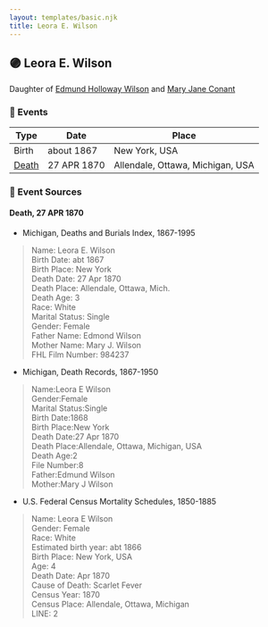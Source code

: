 ```yaml
---
layout: templates/basic.njk
title: Leora E. Wilson
---
```

## 🟣 Leora E. Wilson

Daughter of [Edmund Holloway Wilson](/people/6/67777324) and [Mary Jane Conant](/people/2/27722232)

### 📆 Events

Type | Date | Place
------ | ------ | ------
Birth | about 1867 | New York, USA
[Death](#event-event-3) | 27 APR 1870 | Allendale, Ottawa, Michigan, USA

### 📰 Event Sources

#### <a id="event-event-3"></a> Death, 27 APR 1870
* Michigan, Deaths and Burials Index, 1867-1995
>   
  > Name: Leora E. Wilson  
  > Birth Date: abt 1867  
  > Birth Place: New York  
  > Death Date: 27 Apr 1870  
  > Death Place: Allendale, Ottawa, Mich.  
  > Death Age: 3  
  > Race: White  
  > Marital Status: Single  
  > Gender: Female  
  > Father Name: Edmond Wilson  
  > Mother Name: Mary J. Wilson  
  > FHL Film Number: 984237
* Michigan, Death Records, 1867-1950
>   
  > Name:Leora E Wilson  
  > Gender:Female  
  > Marital Status:Single  
  > Birth Date:1868  
  > Birth Place:New York  
  > Death Date:27 Apr 1870  
  > Death Place:Allendale, Ottawa, Michigan, USA  
  > Death Age:2  
  > File Number:8  
  > Father:Edmund Wilson  
  > Mother:Mary J Wilson
* U.S. Federal Census Mortality Schedules, 1850-1885
>   
  > Name: Leora E Wilson  
  > Gender: Female  
  > Race: White  
  > Estimated birth year: abt 1866  
  > Birth Place: New York, USA  
  > Age: 4  
  > Death Date: Apr 1870  
  > Cause of Death: Scarlet Fever  
  > Census Year: 1870  
  > Census Place: Allendale, Ottawa, Michigan  
  > LINE: 2
